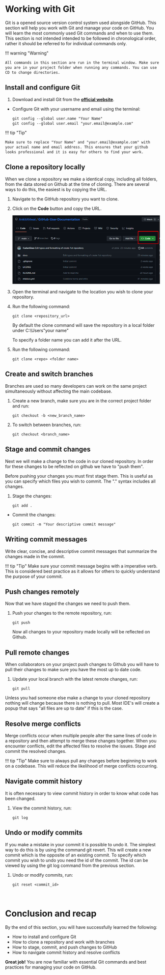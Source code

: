 # Working with Git 

Git is a opened source version control system used alongside GitHub. This section will help you work with Git and manage your code on GitHub. You will learn the most commonly used Git commands and when to use them. This section is not intended intended to be followed in chronological order, rather it should be referred to for individual commands only.

!!! warning "Warning"

    All commands in this section are run in the terminal window. Make sure you are in your project folder when running any commands. You can use CD to change directories. 

## Install and configure Git

1. Download and install Git from the [**official website**](https://git-scm.com/downloads).
- Configure Git with your username and email using the terminal:

    ```git
    git config --global user.name "Your Name"
    git config --global user.email "your.email@example.com"
    ```

!!! tip "Tip"

    Make sure to replace "Your Name" and "your.email@example.com" with your actual name and email address. This ensures that your github looks professional and it is easy for others to find your work.

## Clone a repository locally

When we clone a repository we make a identical copy, including all folders, from the data stored on Github at the time of cloning. There are several ways to do this, the easiest is by copying the URL. 

1. Navigate to the GitHub repository you want to clone.
2. Click on the **Code** button and copy the URL.

    ![Alt text](./images/clone.png)

3. Open the terminal and navigate to the location you wish to clone your repository.

4. Run the following command:

    ```git
    git clone <repository_url>
    ```

    By default the clone command will save the repository in a local folder under C:\Users\"your name"

    To specify a folder name you can add it after the URL.

5. Run the following command:

    ```git
    git clone <repo> <folder name>
    ```

##  Create and switch branches

Branches are used so many developers can work on the same project simultaneously without affecting the main codebase.

1. Create a new branch, make sure you are in the correct project folder and run:

    ```git
    git checkout -b <new_branch_name>
    ```

2. To switch between branches, run:

    ```git
    git checkout <branch_name>
    ```

##  Stage and commit changes

Next we will make a change to the code in our cloned repository. In order for these changes to be reflected on github we have to "push them". 

 Before pushing your changes you must first stage them. This is useful as you can specify which files you wish to commit. The "." syntax includes all changes.

1. Stage the changes:

    ```git
    git add .
    ```

- Commit the changes:

    ```git
    git commit -m "Your descriptive commit message"
    ```

## Writing commit messages

Write clear, concise, and descriptive commit messages that summarize the changes made in the commit.

!!! tip "Tip"
Make sure your commit message begins with a imperative verb. This is considered best practice as it allows for others to quickly understand the purpose of your commit.

## Push changes remotely

Now that we have staged the changes we need to push them.

1. Push your changes to the remote repository, run:

    ```git
    git push
    ```

    Now all changes to your repository made locally will be reflected on Github. 

##  Pull remote changes

When collaborators on your project push changes to Github you will have to pull their changes to make sure you have the most up to date code. 

1. Update your local branch with the latest remote changes, run:

    ```git
    git pull
    ```
Unless you had someone else make a change to your cloned repository nothing will change because there is nothing to pull. Most IDE's will create a popup that says "all files are up to date" if this is the case.

## Resolve merge conflicts

Merge conflicts occur when multiple people alter the same lines of code in a repository and then attempt to merge these changes together.
When you encounter conflicts, edit the affected files to resolve the issues.
Stage and commit the resolved changes.

!!! tip "Tip"
Make sure to always pull any changes before beginning to work on a codebase. This will reduce the likelihood of merge conflicts occurring.



## Navigate commit history

It is often necessary to view commit history in order to know what code has been changed.

1. View the commit history, run:

    ```git
    git log
    ```

## Undo or modify commits

If you make a mistake in your commit it is possible to undo it. The simplest way to do this is by using the command git revert. This will create a new commit which is the opposite of an existing commit. To specify which commit you wish to undo you need the id of the commit. The id can be viewed by using the git log command from the previous section.

1. Undo or modify commits, run:

    ```git
    git reset <commit_id>
    ```

&nbsp;

# Conclusion and recap

By the end of this section, you will have successfully learned the following:

- How to install and configure Git
- How to clone a repository and work with branches
- How to stage, commit, and push changes to GitHub
- How to navigate commit history and resolve conflicts

**Great job!** You are now familiar with essential Git commands and best practices for managing your code on GitHub.

